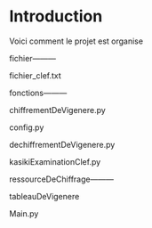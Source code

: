 # Introduction

Voici comment le projet est organise 

fichier——— 

fichier_clef.txt

fonctions———

chiffrementDeVigenere.py

config.py

dechiffrementDeVigenere.py

kasikiExaminationClef.py

ressourceDeChiffrage———

tableauDeVigenere

Main.py